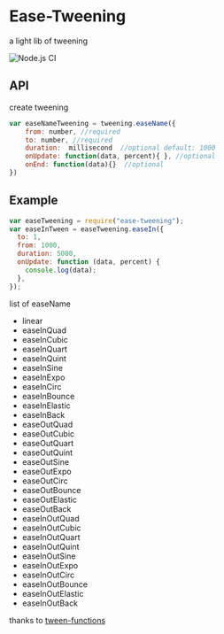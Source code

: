 # Ease-Tweening
a light lib of tweening

![Node.js CI](https://github.com/niuben/ease-tweening/workflows/Node.js%20CI/badge.svg)

## API

create tweening

```js
var easeNameTweening = tweening.easeName({
    from: number, //required
    to: number, //required
    duration:  millisecond  //optional default: 1000
    onUpdate: function(data, percent){ }, //optional
    onEnd: function(data){}  //optional
})
```

## Example

```js
var easeTweening = require("ease-tweening");
var easeInTween = easeTweening.easeIn({
  to: 1,
  from: 1000,
  duration: 5000,
  onUpdate: function (data, percent) {
    console.log(data);
  },
});
```

list of easeName

- linear
- easeInQuad
- easeInCubic
- easeInQuart
- easeInQuint
- easeInSine
- easeInExpo
- easeInCirc
- easeInBounce
- easeInElastic
- easeInBack
- easeOutQuad
- easeOutCubic
- easeOutQuart
- easeOutQuint
- easeOutSine
- easeOutExpo
- easeOutCirc
- easeOutBounce
- easeOutElastic
- easeOutBack
- easeInOutQuad
- easeInOutCubic
- easeInOutQuart
- easeInOutQuint
- easeInOutSine
- easeInOutExpo
- easeInOutCirc
- easeInOutBounce
- easeInOutElastic
- easeInOutBack

thanks to [tween-functions](https://www.npmjs.com/package/tween-functions)